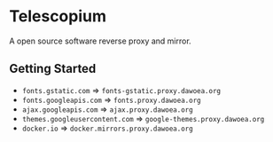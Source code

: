 Telescopium
==========================

A open source software reverse proxy and mirror.

## Getting Started

* `fonts.gstatic.com` => `fonts-gstatic.proxy.dawoea.org`
* `fonts.googleapis.com` => `fonts.proxy.dawoea.org`
* `ajax.googleapis.com` => `ajax.proxy.dawoea.org`
* `themes.googleusercontent.com` => `google-themes.proxy.dawoea.org`
* `docker.io` => `docker.mirrors.proxy.dawoea.org`